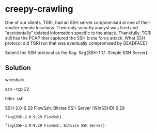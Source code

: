 # creepy-crawling

One of our clients, TGRI, had an SSH server compromised at one of their smaller remote locations. 
Their only security analyst was fired and “accidentally” deleted information specific to the attack. 
Thankfully, TGRI still has the PCAP that captured the SSH brute force attack. 
What SSH protocol did TGRI run that was eventually compromised by DEADFACE?

Submit the SSH protocol as the flag: flag{SSH-1.1.1: Simple SSH Server}

## Solution

wireshark

ssh - tcp 22

filter: ssh

SSH-2.0-9.29 FlowSsh: Bitvise SSH Server (WinSSHD) 9.29

`flag{SSH-2.0-9.29 FlowSsh}`

`flag{SSH-2.0-9.29 FlowSsh: Bitvise SSH Server}`